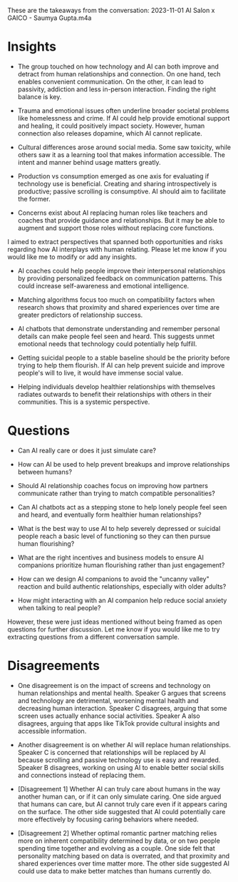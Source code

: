 These are the takeaways from the conversation: 2023-11-01 AI Salon x GAICO  - Saumya Gupta.m4a

# Insights
- The group touched on how technology and AI can both improve and detract from human relationships and connection. On one hand, tech enables convenient communication. On the other, it can lead to passivity, addiction and less in-person interaction. Finding the right balance is key.

- Trauma and emotional issues often underline broader societal problems like homelessness and crime. If AI could help provide emotional support and healing, it could positively impact society. However, human connection also releases dopamine, which AI cannot replicate.

- Cultural differences arose around social media. Some saw toxicity, while others saw it as a learning tool that makes information accessible. The intent and manner behind usage matters greatly.

- Production vs consumption emerged as one axis for evaluating if technology use is beneficial. Creating and sharing introspectively is productive; passive scrolling is consumptive. AI should aim to facilitate the former.

- Concerns exist about AI replacing human roles like teachers and coaches that provide guidance and relationships. But it may be able to augment and support those roles without replacing core functions.

I aimed to extract perspectives that spanned both opportunities and risks regarding how AI interplays with human relating. Please let me know if you would like me to modify or add any insights.

- AI coaches could help people improve their interpersonal relationships by providing personalized feedback on communication patterns. This could increase self-awareness and emotional intelligence.

- Matching algorithms focus too much on compatibility factors when research shows that proximity and shared experiences over time are greater predictors of relationship success.

- AI chatbots that demonstrate understanding and remember personal details can make people feel seen and heard. This suggests unmet emotional needs that technology could potentially help fulfill.

- Getting suicidal people to a stable baseline should be the priority before trying to help them flourish. If AI can help prevent suicide and improve people's will to live, it would have immense social value.

- Helping individuals develop healthier relationships with themselves radiates outwards to benefit their relationships with others in their communities. This is a systemic perspective.



# Questions
- Can AI really care or does it just simulate care?

- How can AI be used to help prevent breakups and improve relationships between humans?

- Should AI relationship coaches focus on improving how partners communicate rather than trying to match compatible personalities?

- Can AI chatbots act as a stepping stone to help lonely people feel seen and heard, and eventually form healthier human relationships?

- What is the best way to use AI to help severely depressed or suicidal people reach a basic level of functioning so they can then pursue human flourishing?

- What are the right incentives and business models to ensure AI companions prioritize human flourishing rather than just engagement?

- How can we design AI companions to avoid the "uncanny valley" reaction and build authentic relationships, especially with older adults?

- How might interacting with an AI companion help reduce social anxiety when talking to real people?

However, these were just ideas mentioned without being framed as open questions for further discussion. Let me know if you would like me to try extracting questions from a different conversation sample.



# Disagreements
- One disagreement is on the impact of screens and technology on human relationships and mental health. Speaker G argues that screens and technology are detrimental, worsening mental health and decreasing human interaction. Speaker C disagrees, arguing that some screen uses actually enhance social activities. Speaker A also disagrees, arguing that apps like TikTok provide cultural insights and accessible information.

- Another disagreement is on whether AI will replace human relationships. Speaker C is concerned that relationships will be replaced by AI because scrolling and passive technology use is easy and rewarded. Speaker B disagrees, working on using AI to enable better social skills and connections instead of replacing them.

- [Disagreement 1] Whether AI can truly care about humans in the way another human can, or if it can only simulate caring. One side argued that humans can care, but AI cannot truly care even if it appears caring on the surface. The other side suggested that AI could potentially care more effectively by focusing caring behaviors where needed.

- [Disagreement 2] Whether optimal romantic partner matching relies more on inherent compatibility determined by data, or on two people spending time together and evolving as a couple. One side felt that personality matching based on data is overrated, and that proximity and shared experiences over time matter more. The other side suggested AI could use data to make better matches than humans currently do.

